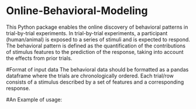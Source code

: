 # Online-Behavioral-Modeling
This Python package enables the online discovery of behavioral patterns in trial-by-trial experiments. In trial-by-trial experiments, a participant (human/animal) is exposed to a series of stimuli and is expected to respond. The behavioral pattern is defined as the quantification of the contributions of stimulus features to the prediction of the response, taking into account the effects from prior trials.  

#Format of input data
The behavioral data should be formatted as a pandas dataframe where the trials are chronologically ordered. Each trial/row consists of a stimulus described by a set of features and a corresponding response. 

#An Example of usage:



